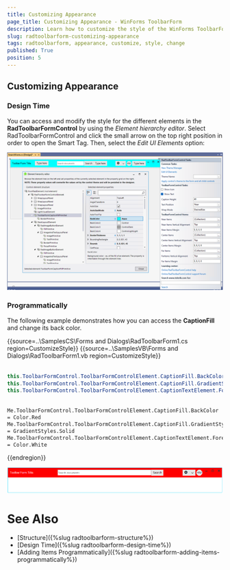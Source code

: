 ```yaml
---
title: Customizing Appearance
page_title: Customizing Appearance - WinForms ToolbarForm
description: Learn how to customize the style of the WinForms ToolbarForm.
slug: radtoolbarform-customizing-appearance
tags: radtoolbarform, appearance, customize, style, change
published: True
position: 5
---
```


## Customizing Appearance

### Design Time

You can access and modify the style for the different elements in the **RadToolbarFormControl** by using the *Element hierarchy editor*. Select RadToolbarFormControl and click the small arrow on the top right position in order to open the Smart Tag. Then, select the *Edit UI Elements* option:

![WinForms RadToolbarForm Customizing Appearance at Design Time](images/toolbarform-customizing-appearance001.png) 

### Programmatically

The following example demonstrates how you can access the **CaptionFill** and change its back color.

{{source=..\SamplesCS\Forms and Dialogs\RadToolbarForm1.cs region=CustomizeStyle}} 
{{source=..\SamplesVB\Forms and Dialogs\RadToolbarForm1.vb region=CustomizeStyle}}

````C#

this.ToolbarFormControl.ToolbarFormControlElement.CaptionFill.BackColor = Color.Red;
this.ToolbarFormControl.ToolbarFormControlElement.CaptionFill.GradientStyle = GradientStyles.Solid;
this.ToolbarFormControl.ToolbarFormControlElement.CaptionTextElement.ForeColor = Color.White;

````
````VB.NET

Me.ToolbarFormControl.ToolbarFormControlElement.CaptionFill.BackColor = Color.Red
Me.ToolbarFormControl.ToolbarFormControlElement.CaptionFill.GradientStyle = GradientStyles.Solid
Me.ToolbarFormControl.ToolbarFormControlElement.CaptionTextElement.ForeColor = Color.White

```` 

{{endregion}} 

![WinForms RadToolbarForm Change CaptionFill](images/toolbarform-customizing-appearance002.png)

# See Also

* [Structure]({%slug radtoolbarform-structure%})
* [Design Time]({%slug radtoolbarform-design-time%})
* [Adding Items Programmatically]({%slug radtoolbarform-adding-items-programmatically%})